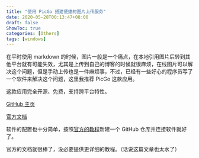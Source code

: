 ```yaml
---
title: "使用 PicGo 搭建便捷的图片上传服务"
date: 2020-05-28T00:13:47+08:00
draft: false
ShowToc: true
categories: [Others]
tags: [windows]
---
```


在平时使用 markdown 的时候，图片一般是一个痛点，在本地引用图片后转到其他平台就有可能失效，尤其是上传到自己的博客的时候就很麻烦，在线图片可以解决这个问题，但是手动上传也是一件麻烦事，不过，已经有一些好心的程序员写了一个软件来解决这个问题，这里我推荐 PicGo 这款应用。

这款应用完全开源、免费，支持跨平台特性。

[GitHub 主页](https://github.com/Molunerfinn/PicGo)

[官方文档](https://picgo.github.io/PicGo-Doc/)

软件的配置也十分简单，按照[官方的教程](https://picgo.github.io/PicGo-Doc/zh/guide/config.html#github%E5%9B%BE%E5%BA%8A)新建一个 GitHub 仓库并连接软件就好了。

官方的文档就很棒了，没必要提供更详细的教程。（话说这篇文章也太水了）
